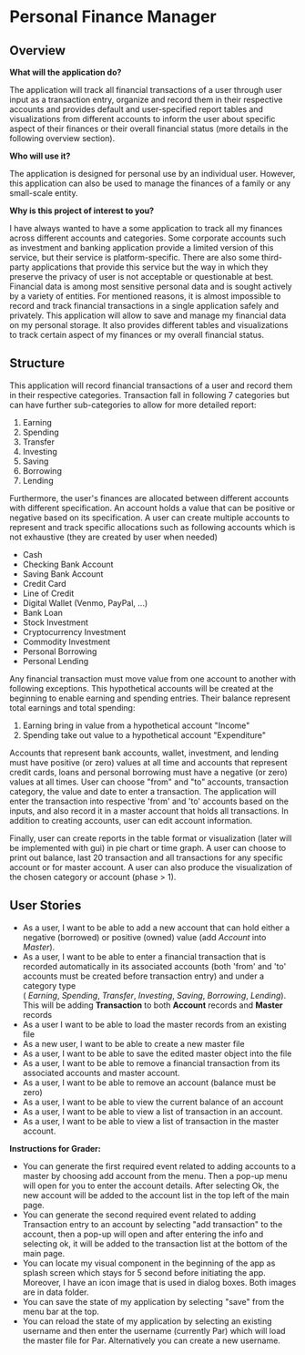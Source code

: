 # Personal Finance Manager

## Overview

**What will the application do?**

The application will track all financial transactions of a user through user input as a transaction entry, organize and
record them in their respective accounts and provides default and user-specified report tables and visualizations
from different accounts to inform the user about specific aspect of their finances or their overall financial status 
(more details in the following overview section).


**Who will use it?**

The application is designed for personal use by an individual user. However, this application can also be used to manage
the finances of a family or any small-scale entity.


**Why is this project of interest to you?**

I have always wanted to have a some application to track all my finances across different accounts and categories. Some
corporate accounts such as investment and banking application provide a limited version of this service, but their
service is platform-specific. There are also some third-party applications that provide this service but the way in
which they preserve the privacy of user is not acceptable or questionable at best. Financial data is among most
sensitive personal data and is sought actively by a variety of entities. For mentioned reasons, it is almost impossible
to record and track financial transactions in a single application safely and privately. This application will allow to
save and manage my financial data on my personal storage. It also provides different tables and visualizations to track
certain aspect of my finances or my overall financial status.


## Structure

This application will record financial transactions of a user and record them in their respective categories. 
Transaction fall in following 7 categories but can have further sub-categories to allow for more detailed report:

1. Earning
2. Spending
3. Transfer
4. Investing
5. Saving
6. Borrowing
7. Lending

Furthermore, the user's finances are allocated between different accounts with different specification. An account holds
a value that can be positive or negative based on its specification. A user can create multiple accounts to represent 
and track specific allocations such as following accounts which is not exhaustive (they are created by user when needed)

- Cash
- Checking Bank Account
- Saving Bank Account
- Credit Card
- Line of Credit
- Digital Wallet (Venmo, PayPal, ...)
- Bank Loan
- Stock Investment
- Cryptocurrency Investment
- Commodity Investment
- Personal Borrowing
- Personal Lending

Any financial transaction must move value from one account to another with following exceptions. This hypothetical 
accounts will be created at the beginning to enable earning and spending entries. Their balance represent total earnings
and total spending:

1. Earning bring in value from a hypothetical account "Income"
2. Spending take out value to a hypothetical account "Expenditure"

Accounts that represent bank accounts, wallet, investment, and lending must have positive (or zero) values at all time
and accounts that represent credit cards, loans and personal borrowing must have a negative (or zero)  values at all
times. User can choose "from" and "to" accounts, transaction category, the value and date to enter a transaction. The 
application will enter the transaction into respective 'from' and 'to' accounts based on the inputs, and also record it
in a master account that holds all transactions. In addition to creating accounts, user can edit account information.

Finally, user can create reports in the table format or visualization (later will be implemented with gui) in pie 
chart or time graph. A user can choose to print out balance, last 20 transaction and all transactions for any specific
account or for master account. A user can also produce the visualization of the chosen category or account (phase > 1).



## User Stories


- As a user, I want to be able to add a new account that can hold either a negative (borrowed) or positive (owned) 
value (add *Account* into *Master*).
- As a user, I want to be able to enter a financial transaction that is recorded automatically in its associated
accounts (both 'from' and 'to' accounts must be created before transaction entry) and under a category type  
 ( *Earning*, *Spending*, *Transfer*, *Investing*, *Saving*, *Borrowing*, *Lending*). This will be adding 
**Transaction** to both **Account** records and **Master** records
- As a user I want to be able to load the master records from an existing file
- As a new user, I want to be able to create a new master file
- As a user, I want to be able to save the edited master object into the file
- As a user, I want to be able to remove a financial transaction from its associated accounts and master account.
- As a user, I want to be able to remove an account (balance must be zero) 
- As a user, I want to be able to view the current balance of an account 
- As a user, I want to be able to view a list of transaction in an account.
- As a user, I want to be able to view a list of transaction in the master account.


**Instructions for Grader:**

- You can generate the first required event related to adding accounts to a master by choosing add account from the menu. 
  Then a pop-up menu will open for you to enter the account details. After selecting Ok, the new account will be added
  to the account list in the top left of the main page. 
- You can generate the second required event related to adding Transaction entry to an account by selecting "add 
  transaction" to the account, then a pop-up will open and after entering the info and selecting ok, it will be added to
  the transaction list at the bottom of the main page.
- You can locate my visual component in the beginning of the app as splash screen which stays for 5 second before 
  initiating the app. Moreover, I have an icon image that is used in dialog boxes. Both images are in data folder.
- You can save the state of my application by selecting "save" from the menu bar at the top.
- You can reload the state of my application by selecting an existing username and then enter the username (currently 
  Par) which will load the master file for Par. Alternatively you can create a new username.




